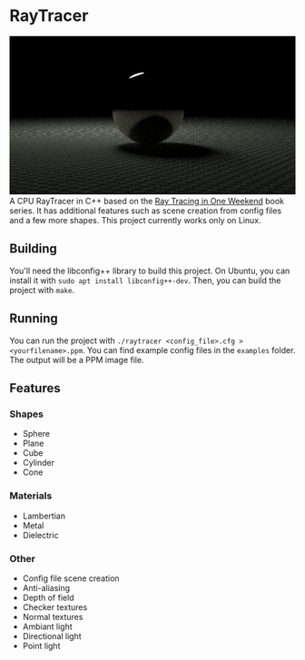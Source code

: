 # RayTracer

![ExampleRender](./examples/results/1.ppm)
A CPU RayTracer in C++ based on the [Ray Tracing in One Weekend](https://raytracing.github.io) book series. It has additional features such as scene creation from config files and a few more shapes. This project currently works only on Linux.

## Building
You'll need the libconfig++ library to build this project. On Ubuntu, you can install it with `sudo apt install libconfig++-dev`. Then, you can build the project with `make`.

## Running
You can run the project with `./raytracer <config_file>.cfg > <yourfilename>.ppm`. You can find example config files in the `examples` folder. The output will be a PPM image file.

## Features

### Shapes
- Sphere
- Plane
- Cube
- Cylinder
- Cone

### Materials
- Lambertian
- Metal
- Dielectric

### Other
- Config file scene creation
- Anti-aliasing
- Depth of field
- Checker textures
- Normal textures
- Ambiant light
- Directional light
- Point light
